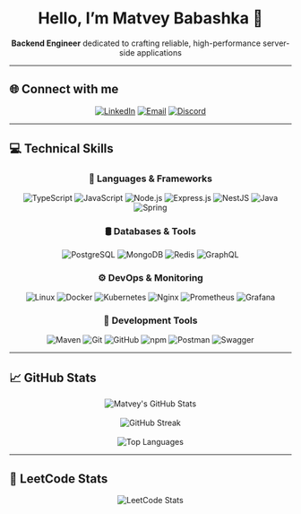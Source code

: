 <h1 align="center">
  Hello, I’m Matvey Babashka 👋
</h1>

<p align="center">
  <strong>Backend Engineer</strong> dedicated to crafting reliable, high-performance server-side applications
</p>

---

## 🌐 Connect with me

<p align="center"><a href="https://www.linkedin.com/in/%D0%BC%D0%B0%D1%82%D0%B2%D0%B5%D0%B9-%D0%B1%D0%B0%D0%B1%D0%B0%D1%88%D0%BA%D0%B0-ba0648359/"><img src="https://img.shields.io/badge/LinkedIn-%230077B5.svg?style=for-the-badge&logo=linkedin&logoColor=white" alt="LinkedIn"/></a> <a href="mailto:m5221211m@gmail.com"><img src="https://img.shields.io/badge/Email-D14836?style=for-the-badge&logo=gmail&logoColor=white" alt="Email"/></a> <a href="https://discord.gg/DzMMQ3XM"><img src="https://img.shields.io/badge/Discord-5865F2.svg?style=for-the-badge&logo=discord&logoColor=white" alt="Discord"/></a></p>

---

## 💻 Technical Skills

<div align="center">

### 🧰 Languages & Frameworks
<p>
  <img alt="TypeScript" src="https://img.shields.io/badge/TypeScript-%23007ACC.svg?style=for-the-badge&logo=typescript&logoColor=white"/>
  <img alt="JavaScript" src="https://img.shields.io/badge/JavaScript-%23323330.svg?style=for-the-badge&logo=javascript&logoColor=%23F7DF1E"/>
  <img alt="Node.js" src="https://img.shields.io/badge/Node.js-%236DA55F.svg?style=for-the-badge&logo=node.js&logoColor=white"/>
  <img alt="Express.js" src="https://img.shields.io/badge/Express.js-%23404d59.svg?style=for-the-badge&logo=express&logoColor=%2361DAFB"/>
  <img alt="NestJS" src="https://img.shields.io/badge/NestJS-%23E0234E.svg?style=for-the-badge&logo=nestjs&logoColor=white"/>
  <img alt="Java" src="https://img.shields.io/badge/Java-%23ED8B00.svg?style=for-the-badge&logo=openjdk&logoColor=white"/>
  <img alt="Spring" src="https://img.shields.io/badge/Spring-%236DB33F.svg?style=for-the-badge&logo=spring&logoColor=white"/>
</p>

### 🛢 Databases & Tools
<p>
  <img alt="PostgreSQL" src="https://img.shields.io/badge/PostgreSQL-%23316192.svg?style=for-the-badge&logo=postgresql&logoColor=white"/>
  <img alt="MongoDB" src="https://img.shields.io/badge/MongoDB-%2347A248.svg?style=for-the-badge&logo=mongodb&logoColor=white"/>
  <img alt="Redis" src="https://img.shields.io/badge/Redis-%23DC382D.svg?style=for-the-badge&logo=redis&logoColor=white"/>
  <img alt="GraphQL" src="https://img.shields.io/badge/GraphQL-E10098.svg?style=for-the-badge&logo=graphql&logoColor=white"/>
</p>

### ⚙️ DevOps & Monitoring
<p>
  <img alt="Linux" src="https://img.shields.io/badge/Linux-%230db7ed.svg?style=for-the-badge&logo=linux&logoColor=white"/>
  <img alt="Docker" src="https://img.shields.io/badge/Docker-%230db7ed.svg?style=for-the-badge&logo=docker&logoColor=white"/>
  <img alt="Kubernetes" src="https://img.shields.io/badge/Kubernetes-%23326CE5.svg?style=for-the-badge&logo=kubernetes&logoColor=white"/>
  <img alt="Nginx" src="https://img.shields.io/badge/Nginx-%23009639.svg?style=for-the-badge&logo=nginx&logoColor=white"/>
  <img alt="Prometheus" src="https://img.shields.io/badge/Prometheus-E6522C.svg?style=for-the-badge&logo=prometheus&logoColor=white"/>
  <img alt="Grafana" src="https://img.shields.io/badge/Grafana-F46800.svg?style=for-the-badge&logo=grafana&logoColor=white"/>
</p>

### 🧪 Development Tools
<p>
  <img alt="Maven" src="https://img.shields.io/badge/Apache%20Maven-C71A36?style=for-the-badge&logo=Apache%20Maven&logoColor=white"/>
  <img alt="Git" src="https://img.shields.io/badge/Git-%23F05033.svg?style=for-the-badge&logo=git&logoColor=white"/>
  <img alt="GitHub" src="https://img.shields.io/badge/GitHub-%23121011.svg?style=for-the-badge&logo=github&logoColor=white"/>
  <img alt="npm" src="https://img.shields.io/badge/npm-%23CB3837.svg?style=for-the-badge&logo=npm&logoColor=white"/>
  <img alt="Postman" src="https://img.shields.io/badge/Postman-FF6C37.svg?style=for-the-badge&logo=postman&logoColor=white"/>
  <img alt="Swagger" src="https://img.shields.io/badge/Swagger-%2385EA2D.svg?style=for-the-badge&logo=swagger&logoColor=black"/>
</p>

</div>

---

## 📈 GitHub Stats

<div align="center">
  <img src="https://github-readme-stats.vercel.app/api?username=riloidx&theme=dark&show_icons=true&include_all_commits=true&count_private=true&hide_border=true" alt="Matvey's GitHub Stats"/>
  <br/><br/>
  <img src="https://github-readme-streak-stats.herokuapp.com/?user=riloidx&theme=dark&hide_border=true" alt="GitHub Streak"/>
  <br/><br/>
  <img src="https://github-readme-stats.vercel.app/api/top-langs/?username=riloidx&theme=dark&layout=compact&hide_border=true" alt="Top Languages"/>
</div>

---

## 🧠 LeetCode Stats

<div align="center">
  <img src="https://leetcard.jacoblin.cool/Riloid?theme=dark" alt="LeetCode Stats" />
</div>
